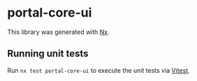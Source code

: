 # portal-core-ui

This library was generated with [Nx](https://nx.dev).

## Running unit tests

Run `nx test portal-core-ui` to execute the unit tests via [Vitest](https://vitest.dev/).
